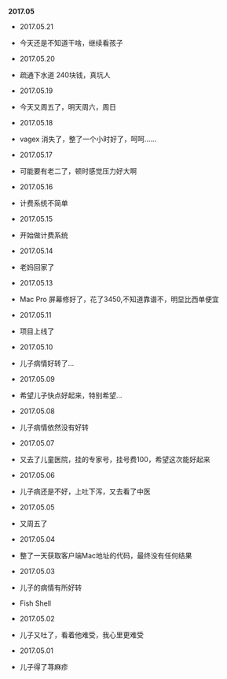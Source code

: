 **2017.05**

* 2017.05.21
*    今天还是不知道干啥，继续看孩子

* 2017.05.20
*    疏通下水道 240块钱，真坑人

* 2017.05.19
*    今天又周五了，明天周六，周日

* 2017.05.18
*    vagex 消失了，整了一个小时好了，呵呵......

* 2017.05.17
*    可能要有老二了，顿时感觉压力好大啊

* 2017.05.16
*    计费系统不简单

* 2017.05.15
*    开始做计费系统

* 2017.05.14
*    老妈回家了

* 2017.05.13
*    Mac Pro 屏幕修好了，花了3450,不知道靠谱不，明显比西单便宜

* 2017.05.11
*    项目上线了

* 2017.05.10
*    儿子病情好转了...

* 2017.05.09
*    希望儿子快点好起来，特别希望...

* 2017.05.08
*    儿子病情依然没有好转

* 2017.05.07
*    又去了儿童医院，挂的专家号，挂号费100，希望这次能好起来

* 2017.05.06
*    儿子病还是不好，上吐下泻，又去看了中医

* 2017.05.05
*    又周五了

* 2017.05.04
*    整了一天获取客户端Mac地址的代码，最终没有任何结果

* 2017.05.03
*    儿子的病情有所好转
*    Fish Shell

* 2017.05.02
*    儿子又吐了，看着他难受，我心里更难受

* 2017.05.01
*    儿子得了荨麻疹

